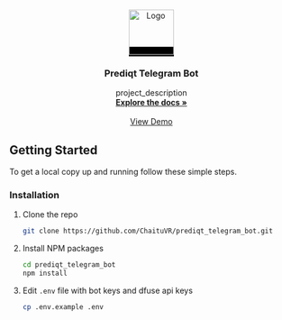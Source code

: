 
<br />
<p align="center">
  <a href="https://prediqt.com/" style="background: black;">
    <img src="https://prediqt.com/images/prediqt-beta-logo.svg" alt="Logo" width="80" height="80">
  </a>

  <h3 align="center">Prediqt Telegram Bot</h3>

  <p align="center">
    project_description
    <br />
    <a href="https://docs.prediqt.com/getting-started/what-is-prediqt"><strong>Explore the docs »</strong></a>
    <br />
    <br />
    <a href="https://t.me/PredIQt_DevBot">View Demo</a>
  </p>
</p>


<!-- GETTING STARTED -->
## Getting Started

To get a local copy up and running follow these simple steps.

### Installation

1. Clone the repo

   ```sh
   git clone https://github.com/ChaituVR/prediqt_telegram_bot.git
   ```

2. Install NPM packages

   ```sh
   cd prediqt_telegram_bot
   npm install
   ```

3. Edit `.env` file with bot keys and dfuse api keys

    ```sh
    cp .env.example .env
    ```
